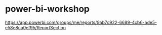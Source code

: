 # power-bi-workshop

https://app.powerbi.com/groups/me/reports/9ab7c922-6689-4cb6-ade5-e58e8ca0ef95/ReportSection